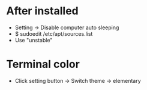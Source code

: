 After installed
=====
* Setting -> Disable computer auto sleeping
* $ sudoedit /etc/apt/sources.list
* Use "unstable"


Terminal color
=====
* Click setting button -> Switch theme -> elementary


